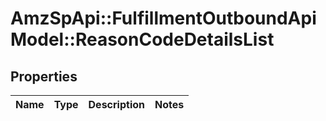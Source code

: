 # AmzSpApi::FulfillmentOutboundApiModel::ReasonCodeDetailsList

## Properties
Name | Type | Description | Notes
------------ | ------------- | ------------- | -------------

